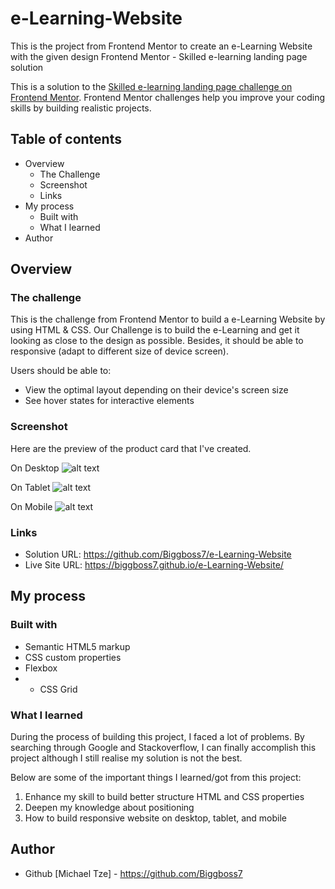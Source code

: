 # e-Learning-Website
This is the project from Frontend Mentor to create an e-Learning Website with the given design
Frontend Mentor - Skilled e-learning landing page solution

This is a solution to the [Skilled e-learning landing page challenge on Frontend Mentor](https://www.frontendmentor.io/challenges/skilled-elearning-landing-page-S1ObDrZ8q). Frontend Mentor challenges help you improve your coding skills by building realistic projects.

## Table of contents

- Overview
  - The Challenge
  - Screenshot
  - Links
- My process
  - Built with
  - What I learned
- Author

## Overview

### The challenge

This is the challenge from Frontend Mentor to build a e-Learning Website
by using HTML & CSS. Our Challenge is to build the e-Learning
and get it looking as close to the design as possible. Besides, it should
be able to responsive (adapt to different size of device screen).

Users should be able to:

- View the optimal layout depending on their device's screen size
- See hover states for interactive elements

### Screenshot

Here are the preview of the product card that I've created.

On Desktop
![alt text](images/desktop-preview.png)

On Tablet
![alt text](images/tablet-preview.png)

On Mobile
![alt text](images/mobile-preview.png)


### Links

- Solution URL: https://github.com/Biggboss7/e-Learning-Website
- Live Site URL: https://biggboss7.github.io/e-Learning-Website/

## My process

### Built with

- Semantic HTML5 markup
- CSS custom properties
- Flexbox
- - CSS Grid

### What I learned

During the process of building this project, I faced a lot of problems.
By searching through Google and Stackoverflow, I can finally accomplish
this project although I still realise my solution is not the best.

Below are some of the important things I learned/got from this project:
1. Enhance my skill to build better structure HTML and CSS properties
2. Deepen my knowledge about positioning
3. How to build responsive website on desktop, tablet, and mobile

## Author
- Github [Michael Tze] - https://github.com/Biggboss7
